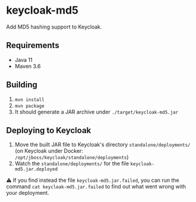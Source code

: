 # keycloak-md5
Add MD5 hashing support to Keycloak.

## Requirements

- Java 11
- Maven 3.6

## Building

1. `mvn install`
2. `mvn package`
3. It should generate a JAR archive under `./target/keycloak-md5.jar`

## Deploying to Keycloak

1. Move the built JAR file to Keycloak's directory `standalone/deployments/` (on Keycloak under Docker: `/opt/jboss/keycloak/standalone/deployments`)
2. Watch the `standalone/deployments/` for the file `keycloak-md5.jar.deployed`

:warning: If you find instead the file `keycloak-md5.jar.failed`, you can run the command `cat keycloak-md5.jar.failed` to find out what went wrong with your deployment.
